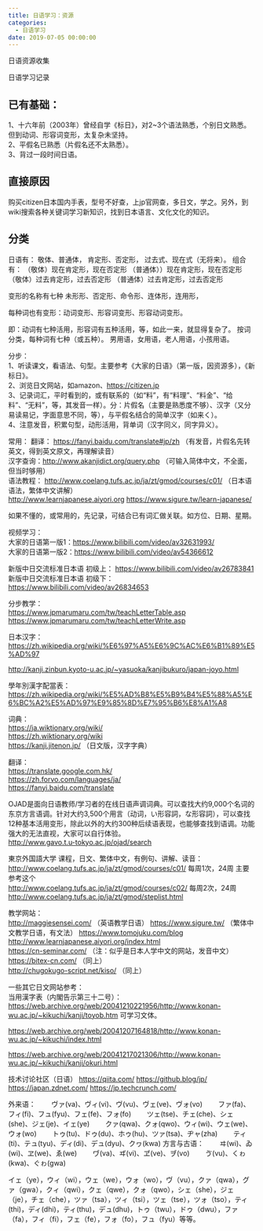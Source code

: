 ```yaml
---
title: 日语学习：资源
categories:
  - 日语学习
date: 2019-07-05 00:00:00
---
```


日语资源收集

<!-- more -->

日语学习记录

## 已有基础：  
1、十六年前（2003年）曾经自学《标日》，对2~3个语法熟悉，个别日文熟悉。但到动词、形容词变形，太复杂未坚持。  
2、平假名已熟悉（片假名还不太熟悉）。  
3、背过一段时间日语。  

## 直接原因
购买citizen日本国内手表，型号不好查，上jp官网查，多日文，学之。另外，到wiki搜索各种关键词学习新知识，找到日本语言、文化文化的知识。     

## 分类
日语有：
敬体、普通体，
肯定形、否定形，
过去式、现在式（无将来）。
组合有：
（敬体）现在肯定形，现在否定形  （普通体））现在肯定形，现在否定形
（敬体）过去肯定形，过去否定形  （普通体）过去肯定形，过去否定形

变形的名称有七种
未形形、否定形、命令形、连体形，连用形，

每种词也有变形：动词变形、形容词变形、形容动词变形。

即：动词有七种活用，形容词有五种活用，等，如此一来，就显得复杂了。
按词分类，每种词有七种（或五种）。
男用语，女用语，老人用语，小孩用语。


分步：  
1、听读课文，看语法、句型。主要参考《大家的日语》（第一版，因资源多），《新标日》。  
2、浏览日文网站，如amazon、https://citizen.jp  
3、记录词汇，平时看到的，或有联系的（如“料”，有“料理”、“料金”、“给料”、“无料”，等，其发音一样）。分：片假名（主要是熟悉度不够）、汉字（又分易读易记，字面意思不同，等），与平假名结合的简单汉字（如来く）。    
4、注意发音，积累句型，动形活用，背单词（汉字同义，同字异义）。    

常用：
翻译： https://fanyi.baidu.com/translate#jp/zh  （有发音，片假名先转英文，得到英文原文，再理解读音）  
汉字查询：http://www.akanjidict.org/query.php  （可输入简体中文，不全面，但当时够用）  
语法教程：
http://www.coelang.tufs.ac.jp/ja/zt/gmod/courses/c01/ （日本语语法，繁体中文讲解）  
http://www.learnjapanese.aiyori.org
https://www.sigure.tw/learn-japanese/

如果不懂的，或常用的，先记录，可结合已有词汇做关联。如方位、日期、星期。  

视频学习：  
大家的日语第一版1：https://www.bilibili.com/video/av32631993/  
大家的日语第一版2：https://www.bilibili.com/video/av54366612  

新版中日交流标准日本语 初级上： https://www.bilibili.com/video/av26783841  
新版中日交流标准日本语 初级下： https://www.bilibili.com/video/av26834653  

分步教学：  
https://www.jpmarumaru.com/tw/teachLetterTable.asp  
https://www.jpmarumaru.com/tw/teachLetterWrite.asp  

日本汉字：  
https://zh.wikipedia.org/wiki/%E6%97%A5%E6%9C%AC%E6%B1%89%E5%AD%97  

http://kanji.zinbun.kyoto-u.ac.jp/~yasuoka/kanjibukuro/japan-joyo.html  

學年別漢字配當表：  
https://zh.wikipedia.org/wiki/%E5%AD%B8%E5%B9%B4%E5%88%A5%E6%BC%A2%E5%AD%97%E9%85%8D%E7%95%B6%E8%A1%A8  

词典：  
https://ja.wiktionary.org/wiki/  
https://zh.wiktionary.org/wiki  
https://kanji.jitenon.jp/ （日文版，汉字字典）

翻译：  
https://translate.google.com.hk/  
https://zh.forvo.com/languages/ja/  
https://fanyi.baidu.com/translate  


OJAD是面向日语教师/学习者的在线日语声调词典。可以查找大约9,000个名词的东京方言语调。针对大约3,500个用言（动词，い形容詞，な形容詞），可以查找12种基本活用变形，除此以外的大约300种后续语表现，也能够查找到语调。功能强大的无法直视，大家可以自行体验。  
http://www.gavo.t.u-tokyo.ac.jp/ojad/search


東京外国語大学 课程，日文、繁体中文，有例句、讲解、读音：  
http://www.coelang.tufs.ac.jp/ja/zt/gmod/courses/c01/  每周1次，24周 主要参考这个  
http://www.coelang.tufs.ac.jp/ja/zt/gmod/courses/c02/  每周2次，24周  
http://www.coelang.tufs.ac.jp/ja/zt/gmod/steplist.html  

教学网站：  
http://maggiesensei.com/ （英语教学日语）
https://www.sigure.tw/ （繁体中文教学日语，有文法）
https://www.tomojuku.com/blog  
http://www.learnjapanese.aiyori.org/index.html    
https://cn-seminar.com/ （注：似乎是日本人学中文的网站，发音中文）    
https://bitex-cn.com/  （同上）  
http://chugokugo-script.net/kiso/ （同上）  

一些其它日文网站参考：  
当用漢字表（内閣告示第三十二号）：  https://web.archive.org/web/20041210221956/http://www.konan-wu.ac.jp/~kikuchi/kanji/toyob.htm  可学习文体。  

https://web.archive.org/web/20041207164818/http://www.konan-wu.ac.jp/~kikuchi/index.html

https://web.archive.org/web/20041217021306/http://www.konan-wu.ac.jp/~kikuchi/kanji/okuri.html


技术讨论社区（日语）
https://qiita.com/
https://github.blog/jp/
https://japan.zdnet.com/
https://jp.techcrunch.com/

外来语：
　　ヴァ(va)、ヴィ(vi)、ヴ(vu)、ヴェ(ve)、ヴォ(vo)
　　ファ(fa)、フィ(fi)、フュ(fyu)、フェ(fe)、フォ(fo)
　　ツェ(tse)、チェ(che)、シェ(she)、ジェ(je)、イェ(ye)
　　クァ(qwa)、クォ(qwo)、ウィ(wi)、ウェ(we)、ウォ(wo)
　　トゥ(tu)、ドゥ(du)、ホゥ(hu)、ツァ(tsa)、ヂャ(zha)
　　ティ(ti)、テュ(tyu)、ディ(di)、デュ(dyu)、クヮ(kwa)
方言与古语：
　　ヰ(wi)、ゐ(wi)、ヱ(we)、ゑ(we)
　　ヷ(va)、ヸ(vi)、ヹ(ve)、ヺ(vo)
　　ゔ(vu)、くゎ(kwa)、ぐゎ(gwa)

イェ（ye），ウィ（wi），ウェ（we），ウォ（wo），ヴ（vu），クァ（qwa），グァ（gwa），クィ（qwi），クェ（qwe），クォ（qwo），シェ（she），ジェ（je），チェ（che），ツァ（tsa），ツィ（tsi），ツェ（tse），ツォ（tso），ティ(thi)，ディ(dhi)，ティ(thu)，デュ(dhu)，トゥ（twu），ドゥ（dwu），ファ（fa），フィ（fi），フェ（fe），フォ（fo），フュ（fyu）等等。
